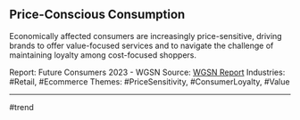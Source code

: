 ## Price-Conscious Consumption
Economically affected consumers are increasingly price-sensitive, driving brands to offer value-focused services and to navigate the challenge of maintaining loyalty among cost-focused shoppers.

Report: Future Consumers 2023 - WGSN
Source: [WGSN Report](https://drive.google.com/file/d/1fmf1nrwMP1UEVR_AH1k4lmZ20diJdZON/view?usp=drive_link)
Industries: #Retail, #Ecommerce
Themes: #PriceSensitivity, #ConsumerLoyalty, #Value

---

#trend